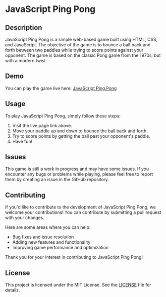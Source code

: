 # JavaScript Ping Pong

## Description
JavaScript Ping Pong is a simple web-based game built using HTML, CSS, and JavaScript. The objective of the game is to bounce a ball back and forth between two paddles while trying to score points against your opponent. The game is based on the classic Pong game from the 1970s, but with a modern twist.

## Demo
You can play the game live here: 
<a href=" https://aaeb-pingpong.netlify.app/">JavaScript Ping Pong</a>

## Usage
To play JavaScript Ping Pong, simply follow these steps:

1. Visit the live page link above.
2. Move your paddle up and down to bounce the ball back and forth.
3. Try to score points by getting the ball past your opponent's paddle.
4. Have fun!

## Issues
This game is still a work in progress and may have some issues. If you encounter any bugs or problems while playing, please feel free to report them by creating an issue in the GitHub repository.

## Contributing
If you'd like to contribute to the development of JavaScript Ping Pong, we welcome your contributions! You can contribute by submitting a pull request with your changes.

Here are some areas where you can help:

- Bug fixes and issue resolution
- Adding new features and functionality
- Improving game performance and optimization

Thank you for your interest in contributing to JavaScript Ping Pong!

## License
This project is licensed under the MIT License. See the [LICENSE](LICENSE) file for details.
